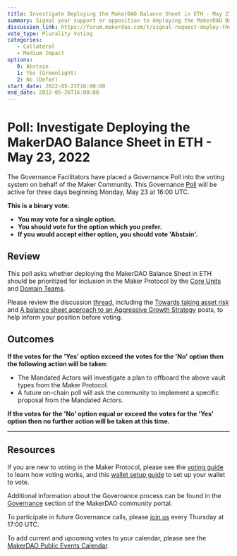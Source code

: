 ```yaml
---
title: Investigate Deploying the MakerDAO Balance Sheet in ETH - May 23, 2022
summary: Signal your support or opposition to deploying the MakerDAO Balance Sheet in ETH.
discussion_link: https://forum.makerdao.com/t/signal-request-deploy-the-balance-sheet-in-eth/14834
vote_type: Plurality Voting
categories:
   - Collateral
   - Medium Impact
options:
   0: Abstain
   1: Yes (Greenlight)
   2: No (Defer)
start_date: 2022-05-23T16:00:00
end_date: 2022-05-26T16:00:00
---
```

# Poll: Investigate Deploying the MakerDAO Balance Sheet in ETH - May 23, 2022

The Governance Facilitators have placed a Governance Poll into the voting system on behalf of the Maker Community. This Governance [Poll](https://community-development.makerdao.com/en/learn/governance/on-chain-gov) will be active for three days beginning Monday, May 23 at 16:00 UTC.

**This is a binary vote.** 
- **You may vote for a single option.** 
- **You should vote for the option which you prefer.**
- **If you would accept either option, you should vote 'Abstain'.**

## Review

This poll asks whether deploying the MakerDAO Balance Sheet in ETH should be prioritized for inclusion in the Maker Protocol by the [Core Units](https://mips.makerdao.com/mips/details/MIP38#mip38c2-core-unit-state) and [Domain Teams](https://mips.makerdao.com/mips/details/MIP7#mip7c2-the-current-domain-roles-list). 


Please review the discussion [thread](https://forum.makerdao.com/t/signal-request-deploy-the-balance-sheet-in-eth/14834), including the [Towards taking asset risk](https://forum.makerdao.com/t/towards-taking-asset-risks-a-primer/14265) and [A balance sheet approach to an Aggressive Growth Strategy](https://forum.makerdao.com/t/a-balance-sheet-approach-to-executing-an-aggressive-growth-strategy-the-road-to-300m-revenues/14818) posts, to help inform your position before voting.

## Outcomes

**If the votes for the 'Yes' option exceed the votes for the 'No' option then the following action will be taken:**
* The Mandated Actors will investigate a plan to offboard the above vault types from the Maker Protocol. 
* A future on-chain poll will ask the community to implement a specific proposal from the Mandated Actors.

**If the votes for the 'No' option equal or exceed the votes for the 'Yes' option then no further action will be taken at this time.**

---

## Resources

If you are new to voting in the Maker Protocol, please see the [voting guide](https://community-development.makerdao.com/en/learn/governance/how-voting-works/) to learn how voting works, and this [wallet setup guide](https://community-development.makerdao.com/en/learn/governance/voting-setup/) to set up your wallet to vote.

Additional information about the Governance process can be found in the [Governance](https://community-development.makerdao.com/en/learn/governance) section of the MakerDAO community portal.

To participate in future Governance calls, please [join us](https://github.com/makerdao/community/tree/master/governance/governance-and-risk-meetings) every Thursday at 17:00 UTC.

To add current and upcoming votes to your calendar, please see the [MakerDAO Public Events Calendar](https://calendar.google.com/calendar/embed?src=makerdao.com_3efhm2ghipksegl009ktniomdk%40group.calendar.google.com&ctz=UTC&mode=week&showCalendars=0&showPrint=0).